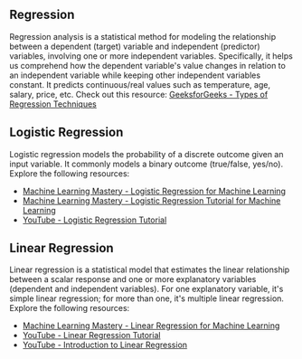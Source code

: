 
## Regression

Regression analysis is a statistical method for modeling the relationship between a dependent (target) variable and independent (predictor) variables, involving one or more independent variables. Specifically, it helps us comprehend how the dependent variable's value changes in relation to an independent variable while keeping other independent variables constant. It predicts continuous/real values such as temperature, age, salary, price, etc. Check out this resource: [GeeksforGeeks - Types of Regression Techniques](https://www.geeksforgeeks.org/types-of-regression-techniques/)

## Logistic Regression

Logistic regression models the probability of a discrete outcome given an input variable. It commonly models a binary outcome (true/false, yes/no). Explore the following resources:

- [Machine Learning Mastery - Logistic Regression for Machine Learning](https://machinelearningmastery.com/logistic-regression-for-machine-learning/)
- [Machine Learning Mastery - Logistic Regression Tutorial for Machine Learning](https://machinelearningmastery.com/logistic-regression-tutorial-for-machine-learning/)
- [YouTube - Logistic Regression Tutorial](https://www.youtube.com/watch?v=YYEJ_GUguHw)

## Linear Regression

Linear regression is a statistical model that estimates the linear relationship between a scalar response and one or more explanatory variables (dependent and independent variables). For one explanatory variable, it's simple linear regression; for more than one, it's multiple linear regression. Explore the following resources:

- [Machine Learning Mastery - Linear Regression for Machine Learning](https://machinelearningmastery.com/linear-regression-for-machine-learning/)
- [YouTube - Linear Regression Tutorial](https://www.youtube.com/watch?v=VmbA0pi2cRQ)
- [YouTube - Introduction to Linear Regression](https://www.youtube.com/watch?v=ltXSoduiVwY)
